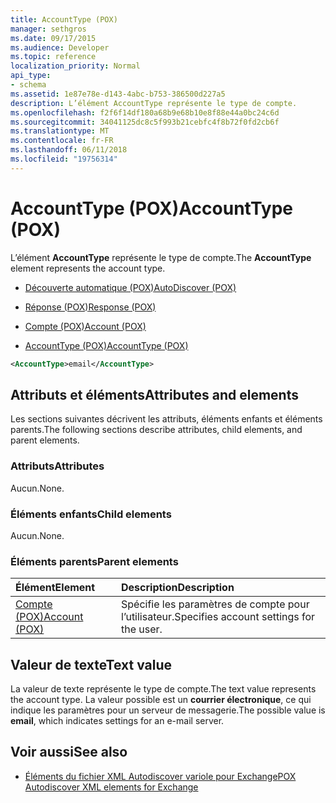 ```yaml
---
title: AccountType (POX)
manager: sethgros
ms.date: 09/17/2015
ms.audience: Developer
ms.topic: reference
localization_priority: Normal
api_type:
- schema
ms.assetid: 1e87e78e-d143-4abc-b753-386500d227a5
description: L’élément AccountType représente le type de compte.
ms.openlocfilehash: f2f6f14df180a68b9e68b10e8f88e44a0bc24c6d
ms.sourcegitcommit: 34041125dc8c5f993b21cebfc4f8b72f0fd2cb6f
ms.translationtype: MT
ms.contentlocale: fr-FR
ms.lasthandoff: 06/11/2018
ms.locfileid: "19756314"
---
```

# <a name="accounttype-pox"></a><span data-ttu-id="64004-103">AccountType (POX)</span><span class="sxs-lookup"><span data-stu-id="64004-103">AccountType (POX)</span></span>

<span data-ttu-id="64004-104">L’élément **AccountType** représente le type de compte.</span><span class="sxs-lookup"><span data-stu-id="64004-104">The **AccountType** element represents the account type.</span></span> 
  
- [<span data-ttu-id="64004-105">Découverte automatique (POX)</span><span class="sxs-lookup"><span data-stu-id="64004-105">AutoDiscover (POX)</span></span>](autodiscover-pox.md)
  
- [<span data-ttu-id="64004-106">Réponse (POX)</span><span class="sxs-lookup"><span data-stu-id="64004-106">Response (POX)</span></span>](response-pox.md)
  
- [<span data-ttu-id="64004-107">Compte (POX)</span><span class="sxs-lookup"><span data-stu-id="64004-107">Account (POX)</span></span>](account-pox.md)
  
- [<span data-ttu-id="64004-108">AccountType (POX)</span><span class="sxs-lookup"><span data-stu-id="64004-108">AccountType (POX)</span></span>](accounttype-pox.md)
  
```xml
<AccountType>email</AccountType>
```

## <a name="attributes-and-elements"></a><span data-ttu-id="64004-109">Attributs et éléments</span><span class="sxs-lookup"><span data-stu-id="64004-109">Attributes and elements</span></span>

<span data-ttu-id="64004-110">Les sections suivantes décrivent les attributs, éléments enfants et éléments parents.</span><span class="sxs-lookup"><span data-stu-id="64004-110">The following sections describe attributes, child elements, and parent elements.</span></span>
  
### <a name="attributes"></a><span data-ttu-id="64004-111">Attributs</span><span class="sxs-lookup"><span data-stu-id="64004-111">Attributes</span></span>

<span data-ttu-id="64004-112">Aucun.</span><span class="sxs-lookup"><span data-stu-id="64004-112">None.</span></span>
  
### <a name="child-elements"></a><span data-ttu-id="64004-113">Éléments enfants</span><span class="sxs-lookup"><span data-stu-id="64004-113">Child elements</span></span>

<span data-ttu-id="64004-114">Aucun.</span><span class="sxs-lookup"><span data-stu-id="64004-114">None.</span></span>
  
### <a name="parent-elements"></a><span data-ttu-id="64004-115">Éléments parents</span><span class="sxs-lookup"><span data-stu-id="64004-115">Parent elements</span></span>

|<span data-ttu-id="64004-116">**Élément**</span><span class="sxs-lookup"><span data-stu-id="64004-116">**Element**</span></span>|<span data-ttu-id="64004-117">**Description**</span><span class="sxs-lookup"><span data-stu-id="64004-117">**Description**</span></span>|
|:-----|:-----|
|[<span data-ttu-id="64004-118">Compte (POX)</span><span class="sxs-lookup"><span data-stu-id="64004-118">Account (POX)</span></span>](account-pox.md) <br/> |<span data-ttu-id="64004-119">Spécifie les paramètres de compte pour l’utilisateur.</span><span class="sxs-lookup"><span data-stu-id="64004-119">Specifies account settings for the user.</span></span>  <br/> |
   
## <a name="text-value"></a><span data-ttu-id="64004-120">Valeur de texte</span><span class="sxs-lookup"><span data-stu-id="64004-120">Text value</span></span>

<span data-ttu-id="64004-121">La valeur de texte représente le type de compte.</span><span class="sxs-lookup"><span data-stu-id="64004-121">The text value represents the account type.</span></span> <span data-ttu-id="64004-122">La valeur possible est un **courrier électronique**, ce qui indique les paramètres pour un serveur de messagerie.</span><span class="sxs-lookup"><span data-stu-id="64004-122">The possible value is **email**, which indicates settings for an e-mail server.</span></span> 
  
## <a name="see-also"></a><span data-ttu-id="64004-123">Voir aussi</span><span class="sxs-lookup"><span data-stu-id="64004-123">See also</span></span>

- [<span data-ttu-id="64004-124">Éléments du fichier XML Autodiscover variole pour Exchange</span><span class="sxs-lookup"><span data-stu-id="64004-124">POX Autodiscover XML elements for Exchange</span></span>](pox-autodiscover-xml-elements-for-exchange.md)

